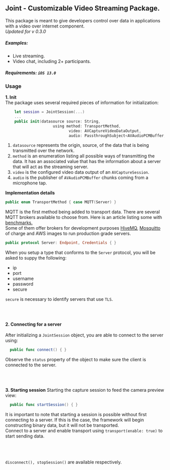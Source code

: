 <h2>Joint - Customizable Video Streaming Package.</h2> 

This package is meant to give developers control over data in applications with a video over internet component.
<br><i>Updated for v 0.3.0</i>

<h5>Examples:</h5>
<ul>
    <li>Live streaming.</li>
    <li>Video chat, including 2+ participants.</li>
</ul>

<h5>Requirements: <code>iOS 13.0</code></h5>

<h3>Usage</h3>

<b>1. Init</b><br>
The package uses several required pieces of information for initialization:<br>
```swift
    let session = JointSession(...)
    ...
    public init(datasource source: String,
                     using method: TransportMethod,
                            video: AVCaptureVideoDataOutput,
                            audio: PassthroughSubject<AVAudioPCMBuffer, Never>) {}
```
<ol>
  <li><code>datasource</code> represents the origin, source, of the data that is being transmitted over the network.</li>
  <li><code>method</code> is an enumeration listing all possible ways of transmitting the data. It has an associated value that has the information about a server that will act as the streaming server.</li>
  <li><code>video</code> is the configured video data output of an <code>AVCaptureSession</code>.</li>
  <li><code>audio</code> is the publisher of <code>AVAudioPCMBuffer</code> chunks coming from a microphone tap.</li>
</ol>

<b>Implementation details</b><br>
```swift
public enum TransportMethod { case MQTT(Server) }
```
MQTT is the first method being added to transport data. There are several MQTT brokers available to choose from. Here is an article listing some with <a href="https://muetsch.io/basic-benchmarks-of-5-different-mqtt-brokers.html">benchmarks.</a>
<br>Some of them offer brokers for development purposes <a href="https://console.hivemq.cloud/">HiveMQ</a>, <a href="https://mosquitto.org/">Mosquitto</a> of charge and AWS images to run production grade servers.
<br>
```swift
public protocol Server: Endpoint, Credentials { }
```
When you setup a type that conforms to the <code>Server</code> protocol, you will be asked to suppy the following:
<ul>
  <li>ip</li>
  <li>port</li>
  <li>username</li>
  <li>password</li>
  <li>secure</li>
</ul>
<code>secure</code> is necessary to identify servers that use <code>TLS</code>.

<br><br>

<b>2. Connecting for a server</b>
<br><br>
After initializing a <code>JointSession</code> object, you are able to connect to the server using:
```swift
  public func connect() { }
```
Observe the <code>status</code> property of the object to make sure the client is connected to the server.

<br><br>

<b>3. Starting session</b>
Starting the capture session to feed the camera preview view:
```swift
  public func startSession() { }
```
It is important to note that starting a session is possible without first connecting to a server. If this is the case, the framework will begin constructing binary data, but it will not be transported.
<br>Connect to a server and enable transport using `transport(enable: true)` to start sending data.

<br><br><br>
<code>disconnect(), stopSession()</code> are available respectively.
  
  
  
  
